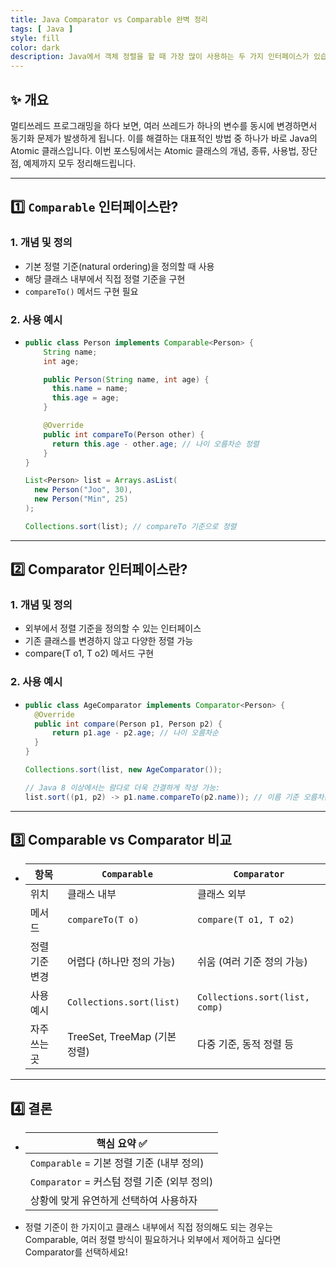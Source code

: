 ```yaml
---
title: Java Comparator vs Comparable 완벽 정리
tags: [ Java ]
style: fill
color: dark
description: Java에서 객체 정렬을 할 때 가장 많이 사용하는 두 가지 인터페이스가 있습니다. 바로 `Comparable`과 `Comparator`입니다. 이 둘은 목적은 비슷하지만, 사용하는 방식과 유연성에 차이가 있습니다.
---
```


## ✨ 개요

멀티쓰레드 프로그래밍을 하다 보면, 여러 쓰레드가 하나의 변수를 동시에 변경하면서 동기화 문제가 발생하게 됩니다. 
이를 해결하는 대표적인 방법 중 하나가 바로 Java의 Atomic 클래스입니다. 이번 포스팅에서는 Atomic 클래스의 개념, 종류, 사용법, 장단점, 예제까지 모두 정리해드립니다.

---

## 1️⃣ `Comparable` 인터페이스란?

### 1. 개념 및 정의
- 기본 정렬 기준(natural ordering)을 정의할 때 사용
- 해당 클래스 내부에서 직접 정렬 기준을 구현
- `compareTo()` 메서드 구현 필요

### 2. 사용 예시
- ```java
  public class Person implements Comparable<Person> {
      String name;
      int age;

      public Person(String name, int age) {
        this.name = name;
        this.age = age;
      }

      @Override
      public int compareTo(Person other) {
        return this.age - other.age; // 나이 오름차순 정렬
      }
  }
  
  List<Person> list = Arrays.asList(
    new Person("Joo", 30),
    new Person("Min", 25)
  );
  
  Collections.sort(list); // compareTo 기준으로 정렬
  ```   

---

## 2️⃣ Comparator 인터페이스란?

### 1. 개념 및 정의
- 외부에서 정렬 기준을 정의할 수 있는 인터페이스
- 기존 클래스를 변경하지 않고 다양한 정렬 가능
- compare(T o1, T o2) 메서드 구현

### 2. 사용 예시
- ```java
  public class AgeComparator implements Comparator<Person> {
    @Override
    public int compare(Person p1, Person p2) {
        return p1.age - p2.age; // 나이 오름차순
    }
  }
  
  Collections.sort(list, new AgeComparator());
  
  // Java 8 이상에서는 람다로 더욱 간결하게 작성 가능:
  list.sort((p1, p2) -> p1.name.compareTo(p2.name)); // 이름 기준 오름차순
  ```

---

## 3️⃣ Comparable vs Comparator 비교
- | 항목       | `Comparable`             | `Comparator`                   |
  | -------- | ------------------------ | ------------------------------ |
  | 위치       | 클래스 내부                   | 클래스 외부                         |
  | 메서드      | `compareTo(T o)`         | `compare(T o1, T o2)`          |
  | 정렬 기준 변경 | 어렵다 (하나만 정의 가능)          | 쉬움 (여러 기준 정의 가능)               |
  | 사용 예시    | `Collections.sort(list)` | `Collections.sort(list, comp)` |
  | 자주 쓰는 곳  | TreeSet, TreeMap (기본 정렬) | 다중 기준, 동적 정렬 등                 |


---

## 4️⃣ 결론

- | 핵심 요약 ✅                          |
  | -------------------------------- |
  | `Comparable` = 기본 정렬 기준 (내부 정의)  |
  | `Comparator` = 커스텀 정렬 기준 (외부 정의) |
  | 상황에 맞게 유연하게 선택하여 사용하자            |
- 정렬 기준이 한 가지이고 클래스 내부에서 직접 정의해도 되는 경우는 Comparable, 여러 정렬 방식이 필요하거나 외부에서 제어하고 싶다면 Comparator를 선택하세요!